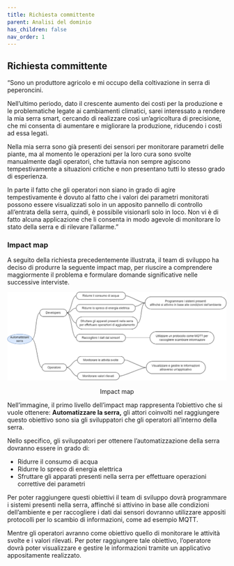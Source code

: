 ```yaml
---
title: Richiesta committente
parent: Analisi del dominio
has_children: false
nav_order: 1
---
```


## Richiesta committente

“Sono un produttore agricolo e mi occupo della coltivazione in serra di peperoncini.

Nell’ultimo periodo, dato il crescente aumento dei costi per la produzione e le problematiche legate ai cambiamenti climatici, sarei interessato a rendere la mia serra smart, cercando di realizzare così un’agricoltura di precisione, che mi consenta di aumentare e migliorare la produzione, riducendo i costi ad essa legati.

Nella mia serra sono già presenti dei sensori per monitorare parametri delle piante, ma al momento le operazioni per la loro cura sono svolte manualmente dagli operatori, che tuttavia non sempre agiscono tempestivamente a situazioni critiche e non presentano tutti lo stesso grado di esperienza.

In parte il fatto che gli operatori non siano in grado di agire tempestivamente è dovuto al fatto che i valori dei parametri monitorati possono essere visualizzati solo in un apposito pannello di controllo all’entrata della serra, quindi, è possibile visionarli solo in loco. Non vi è di fatto alcuna applicazione che li consenta in modo agevole di monitorare lo stato della serra e di rilevare l’allarme.”

### Impact map

A seguito della richiesta precedentemente illustrata, il team di sviluppo ha deciso di produrre la seguente impact map, per riuscire a comprendere maggiormente il problema e formulare domande significative nelle successive interviste.

![Impact map](img/impact-map.png)
<p align="center">Impact map</p>

Nell’immagine, il primo livello dell’impact map rappresenta l’obiettivo che si vuole ottenere: **Automatizzare la serra,** gli attori coinvolti nel raggiungere questo obiettivo sono sia gli sviluppatori che gli operatori all’interno della serra. 

Nello specifico, gli sviluppatori per ottenere l’automatizzazione della serra dovranno essere in grado di:

- Ridurre il consumo di acqua
- Ridurre lo spreco di energia elettrica
- Sfruttare gli apparati presenti nella serra per effettuare operazioni correttive dei parametri

Per poter raggiungere questi obiettivi il team di sviluppo dovrà programmare i sistemi presenti nella serra, affinché si attivino in base alle condizioni dell’ambiente e per raccogliere i dati dai sensori dovranno utilizzare appositi protocolli per lo scambio di informazioni, come ad esempio MQTT.

Mentre gli operatori avranno come obiettivo quello di monitorare le attività svolte e i valori rilevati. Per poter raggiungere tale obiettivo, l’operatore dovrà poter visualizzare e gestire le informazioni tramite un applicativo appositamente realizzato.